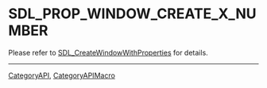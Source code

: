 # SDL_PROP_WINDOW_CREATE_X_NUMBER

Please refer to [SDL_CreateWindowWithProperties](SDL_CreateWindowWithProperties) for details.

----
[CategoryAPI](CategoryAPI), [CategoryAPIMacro](CategoryAPIMacro)

